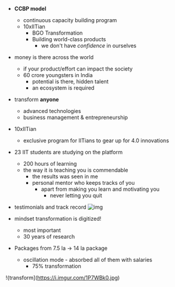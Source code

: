 <!-- title: IBHUB notes -->

- **CCBP model**
	- continuous capacity building program 
	- 10xIITian
		- BGO Transformation
		- Building world-class products
			- we don't have *confidence* in ourselves 

- money is there across the world
	- if your product/effort can impact the society
	- 60 crore youngsters in India 
		- potential is there, hidden talent 
		- an ecosystem is required 

- transform **anyone**
	- advanced technologies 
	- business management & entrepreneurship

- 10xIITian
	- exclusive program for IITians to gear up for 4.0 innovations 

- 23 IIT students are studying on the platform 
	- 200 hours of learning 
	- the way it is teaching you is commendable 
		- the results was seen in me 
		- personal mentor who keeps tracks of you
			- apart from making you learn and motivating you
				- never letting you quit 

- testimonials and track record
![img](https://i.imgur.com/Q8oMyuS.jpg)

- mindset transformation is digitized! 
	- most important 
	- 30 years of research 

- Packages from 7.5 la -> 14 la package 
	- oscillation mode - absorbed all of them with salaries 
		- 75% transformation 

!{transform](https://i.imgur.com/1P7WBk0.jpg) 

